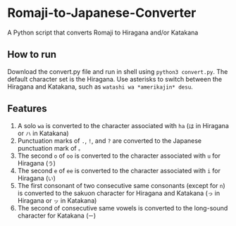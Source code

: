 # Romaji-to-Japanese-Converter
A Python script that converts Romaji to Hiragana and/or Katakana

## How to run

Download the convert.py file and run in shell using `python3 convert.py`. The default character set is the Hiragana. Use asterisks to switch between the Hiragana and Katakana, such as `watashi wa *amerikajin* desu`.

## Features

1. A solo `wa` is converted to the character associated with `ha` (`は` in Hiragana or `ハ` in Katakana)
2. Punctuation marks of `.`, `!`, and `?` are converted to the Japanese punctuation mark of `。`
3. The second `o` of `oo` is converted to the character associated with `u` for Hiragana (`う`)
4. The second `e` of `ee` is converted to the character associated with `i` for Hiragana (`い`)
5. The first consonant of two consecutive same consonants (except for `n`) is converted to the sakuon character for Hiragana and Katakana (`っ` in Hiragana or `ッ` in Katakana)
6. The second of consecutive same vowels is converted to the long-sound character for Katakana (`ー`)
